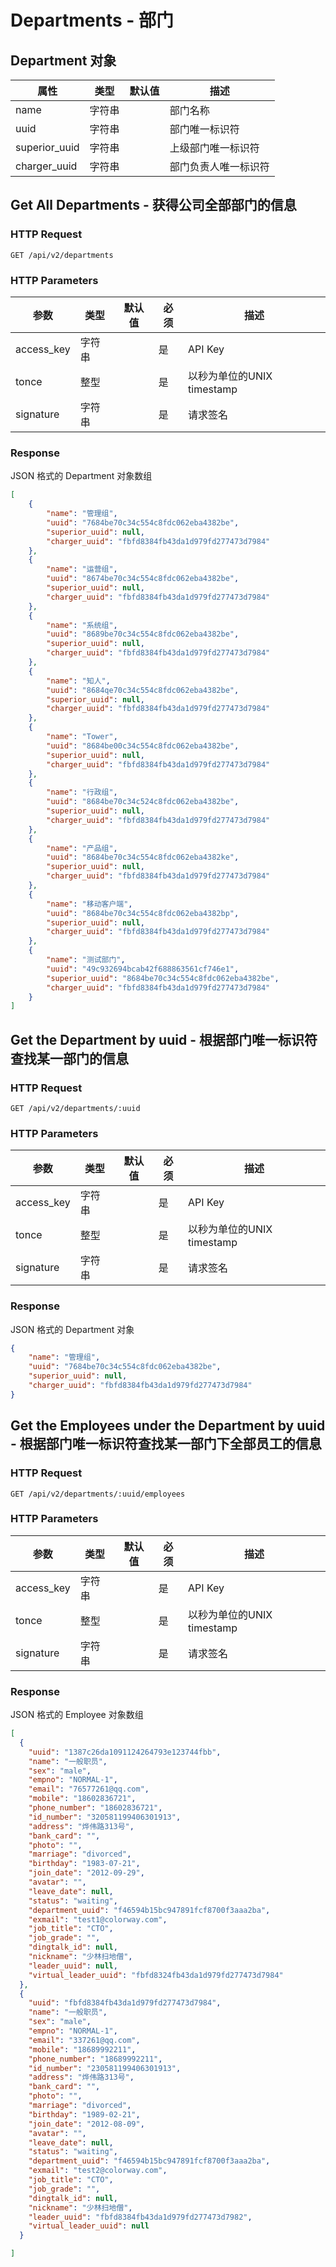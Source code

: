 # Departments - 部门

## Department 对象

属性      | 类型   | 默认值 | 描述
----------|--------|--------|------|
name      | 字符串 |         | 部门名称
uuid       | 字符串 |        | 部门唯一标识符
superior_uuid | 字符串 |     | 上级部门唯一标识符
charger_uuid | 字符串 |     | 部门负责人唯一标识符


## Get All Departments - 获得公司全部部门的信息

### HTTP Request

`GET /api/v2/departments`

### HTTP Parameters

参数       | 类型       | 默认值 | 必须 | 描述
-----------|------------|--------|------|----------------------------|
access_key | 字符串     |        | 是   | API Key
tonce      | 整型       |        | 是   | 以秒为单位的UNIX timestamp
signature  | 字符串     |        | 是   | 请求签名

### Response

JSON 格式的 Department 对象数组

```json
[
    {
        "name": "管理组",
        "uuid": "7684be70c34c554c8fdc062eba4382be",
        "superior_uuid": null,
        "charger_uuid": "fbfd8384fb43da1d979fd277473d7984"
    },
    {
        "name": "运营组",
        "uuid": "8674be70c34c554c8fdc062eba4382be",
        "superior_uuid": null,
        "charger_uuid": "fbfd8384fb43da1d979fd277473d7984"
    },
    {
        "name": "系统组",
        "uuid": "8689be70c34c554c8fdc062eba4382be",
        "superior_uuid": null,
        "charger_uuid": "fbfd8384fb43da1d979fd277473d7984"
    },
    {
        "name": "知人",
        "uuid": "8684qe70c34c554c8fdc062eba4382be",
        "superior_uuid": null,
        "charger_uuid": "fbfd8384fb43da1d979fd277473d7984"
    },
    {
        "name": "Tower",
        "uuid": "8684be00c34c554c8fdc062eba4382be",
        "superior_uuid": null,
        "charger_uuid": "fbfd8384fb43da1d979fd277473d7984"
    },
    {
        "name": "行政组",
        "uuid": "8684be70c34c524c8fdc062eba4382be",
        "superior_uuid": null,
        "charger_uuid": "fbfd8384fb43da1d979fd277473d7984"
    },
    {
        "name": "产品组",
        "uuid": "8684be70c34c554c8fdc062eba4382ke",
        "superior_uuid": null,
        "charger_uuid": "fbfd8384fb43da1d979fd277473d7984"
    },
    {
        "name": "移动客户端",
        "uuid": "8684be70c34c554c8fdc062eba4382bp",
        "superior_uuid": null,
        "charger_uuid": "fbfd8384fb43da1d979fd277473d7984"
    },
    {
        "name": "测试部门",
        "uuid": "49c932694bcab42f688863561cf746e1",
        "superior_uuid": "8684be70c34c554c8fdc062eba4382be",
        "charger_uuid": "fbfd8384fb43da1d979fd277473d7984"
    }
]
```

## Get the Department by uuid - 根据部门唯一标识符查找某一部门的信息

### HTTP Request

`GET /api/v2/departments/:uuid`

### HTTP Parameters

参数       | 类型       | 默认值 | 必须 | 描述
-----------|------------|--------|------|----------------------------|
access_key | 字符串     |        | 是   | API Key
tonce      | 整型       |        | 是   | 以秒为单位的UNIX timestamp
signature  | 字符串     |        | 是   | 请求签名

### Response

JSON 格式的 Department 对象

```json
{
    "name": "管理组",
    "uuid": "7684be70c34c554c8fdc062eba4382be",
    "superior_uuid": null,
    "charger_uuid": "fbfd8384fb43da1d979fd277473d7984"
}
```

## Get the Employees under the Department by uuid - 根据部门唯一标识符查找某一部门下全部员工的信息
### HTTP Request

`GET /api/v2/departments/:uuid/employees`

### HTTP Parameters

参数       | 类型       | 默认值 | 必须 | 描述
-----------|------------|--------|------|----------------------------|
access_key | 字符串     |        | 是   | API Key
tonce      | 整型       |        | 是   | 以秒为单位的UNIX timestamp
signature  | 字符串     |        | 是   | 请求签名

### Response

JSON 格式的 Employee 对象数组

```json
[
  {
    "uuid": "1387c26da1091124264793e123744fbb",
    "name": "一般职员",
    "sex": "male",
    "empno": "NORMAL-1",
    "email": "76577261@qq.com",
    "mobile": "18602836721",
    "phone_number": "18602836721",
    "id_number": "320581199406301913",
    "address": "烨伟路313号",
    "bank_card": "",
    "photo": "",
    "marriage": "divorced",
    "birthday": "1983-07-21",
    "join_date": "2012-09-29",
    "avatar": "",
    "leave_date": null,
    "status": "waiting",
    "department_uuid": "f46594b15bc947891fcf8700f3aaa2ba",
    "exmail": "test1@colorway.com",
    "job_title": "CTO",
    "job_grade": "",
    "dingtalk_id": null,
    "nickname": "少林扫地僧",
    "leader_uuid": null,
    "virtual_leader_uuid": "fbfd8324fb43da1d979fd277473d7984"
  },
  {
    "uuid": "fbfd8384fb43da1d979fd277473d7984",
    "name": "一般职员",
    "sex": "male",
    "empno": "NORMAL-1",
    "email": "337261@qq.com",
    "mobile": "18689992211",
    "phone_number": "18689992211",
    "id_number": "230581199406301913",
    "address": "烨伟路313号",
    "bank_card": "",
    "photo": "",
    "marriage": "divorced",
    "birthday": "1989-02-21",
    "join_date": "2012-08-09",
    "avatar": "",
    "leave_date": null,
    "status": "waiting",
    "department_uuid": "f46594b15bc947891fcf8700f3aaa2ba",
    "exmail": "test2@colorway.com",
    "job_title": "CTO",
    "job_grade": "",
    "dingtalk_id": null,
    "nickname": "少林扫地僧",
    "leader_uuid": "fbfd8384fb43da1d979fd277473d7982",
    "virtual_leader_uuid": null
  }

]
```
